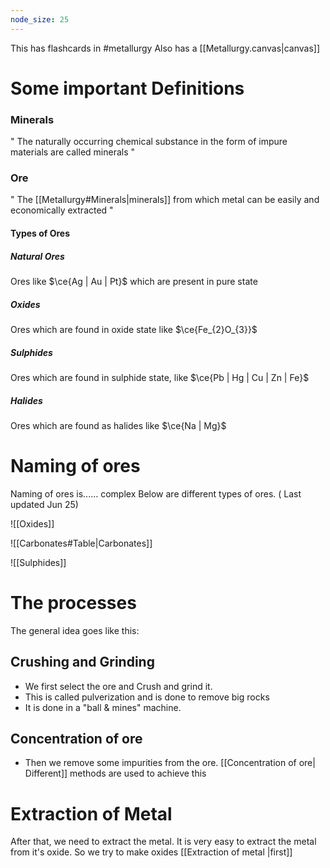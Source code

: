 ```yaml
---
node_size: 25
---
```


This has flashcards in #metallurgy
Also has a [[Metallurgy.canvas|canvas]]
# Some important Definitions
### Minerals
" The naturally occurring chemical substance in the form of impure materials are called minerals "

### Ore
" The [[Metallurgy#Minerals|minerals]] from which metal can be easily and economically extracted "


#### Types of Ores
##### Natural Ores
Ores like $\ce{Ag | Au | Pt}$ which are present in pure state

##### Oxides
Ores which are found in oxide state like $\ce{Fe_{2}O_{3}}$

##### Sulphides
Ores which are found in sulphide state, like $\ce{Pb | Hg | Cu | Zn | Fe}$

##### Halides
Ores which are found as halides like $\ce{Na | Mg}$ 


# Naming of ores
Naming of ores is...... complex
Below are different types of ores. ( Last updated Jun 25)

![[Oxides]]

![[Carbonates#Table|Carbonates]]

![[Sulphides]]


 # The processes
The general idea goes like this:
## Crushing and Grinding
- We first select the ore and Crush and grind it.
- This is called pulverization and is done to remove big rocks
- It is done in a "ball & mines" machine.

## Concentration of ore
- Then we remove some impurities from the ore.
[[Concentration of ore| Different]] methods are used to achieve this 


# Extraction of Metal
After that, we need to extract the metal. It is very easy to extract the metal from it's oxide. So we try to make oxides [[Extraction of metal |first]]
